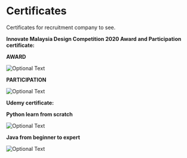 # Certificates
 Certificates for recruitment company to see.
 
 **Innovate Malaysia Design Competition 2020 Award and Participation certificate:**
 
 **AWARD**
 
 
 
 ![Optional Text](../master/IMDC2020/Certificate_DreamCatcherDigitalBadgeAward.png)
 
 
 
 **PARTICIPATION**
 
 
 
 ![Optional Text](../master/IMDC2020/Certificate_DreamCatcherDigitalBadgeparticipation.png)
 
 
 
 **Udemy certificate:**
 
 **Python learn from scratch**
 
 
 
 ![Optional Text](../master/Udemy/Udemy_Java_LearnFromScratch_Certificate.jpg)
 
 
 
  **Java from beginner to expert**
 
 
 
 ![Optional Text](../master/Udemy/Udemy_Python_GoFromBeginnerToExpert_Certificate.jpg)
 

 
 
